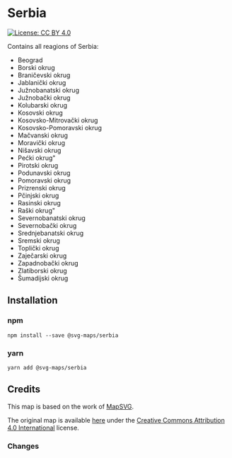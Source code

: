 #  Serbia

[![License: CC BY 4.0](https://img.shields.io/badge/License-CC%20BY%204.0-blue.svg)](https://creativecommons.org/licenses/by/4.0/)

Contains all reagions of Serbia:
* Beograd
* Borski okrug
* Braničevski okrug
* Jablanički okrug
* Južnobanatski okrug
* Južnobački okrug
* Kolubarski okrug
* Kosovski okrug
* Kosovsko-Mitrovački okrug
* Kosovsko-Pomoravski okrug
* Mačvanski okrug
* Moravički okrug
* Nišavski okrug
* Pećki okrug"
* Pirotski okrug
* Podunavski okrug
* Pomoravski okrug
* Prizrenski okrug
* Pčinjski okrug
* Rasinski okrug
* Raški okrug"
* Severnobanatski okrug
* Severnobački okrug
* Srednjebanatski okrug
* Sremski okrug
* Toplički okrug
* Zaječarski okrug
* Zapadnobački okrug
* Zlatiborski okrug
* Šumadijski okrug

## Installation

### npm

`npm install --save @svg-maps/serbia`

### yarn

`yarn add @svg-maps/serbia`

## Credits

This map is based on the work of [MapSVG](https://mapsvg.com).

The original map is available [here](https://mapsvg.com/maps/serbia) under the [Creative Commons Attribution 4.0 International](https://creativecommons.org/licenses/by/4.0/) license.

### Changes

<!-- 
List all the changes made in the SVG file
For example:
* Remove unnecessary attributes
* Replace title by name attributes
* Adjust viewBox
* Rename ids
* Sort `<path/>` alphabetically
-->
